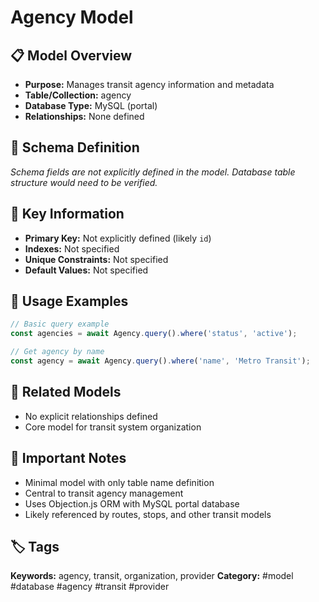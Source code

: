 # Agency Model

## 📋 Model Overview
- **Purpose:** Manages transit agency information and metadata
- **Table/Collection:** agency
- **Database Type:** MySQL (portal)
- **Relationships:** None defined

## 🔧 Schema Definition
*Schema fields are not explicitly defined in the model. Database table structure would need to be verified.*

## 🔑 Key Information
- **Primary Key:** Not explicitly defined (likely `id`)
- **Indexes:** Not specified
- **Unique Constraints:** Not specified
- **Default Values:** Not specified

## 📝 Usage Examples
```javascript
// Basic query example
const agencies = await Agency.query().where('status', 'active');

// Get agency by name
const agency = await Agency.query().where('name', 'Metro Transit');
```

## 🔗 Related Models
- No explicit relationships defined
- Core model for transit system organization

## 📌 Important Notes
- Minimal model with only table name definition
- Central to transit agency management
- Uses Objection.js ORM with MySQL portal database
- Likely referenced by routes, stops, and other transit models

## 🏷️ Tags
**Keywords:** agency, transit, organization, provider
**Category:** #model #database #agency #transit #provider